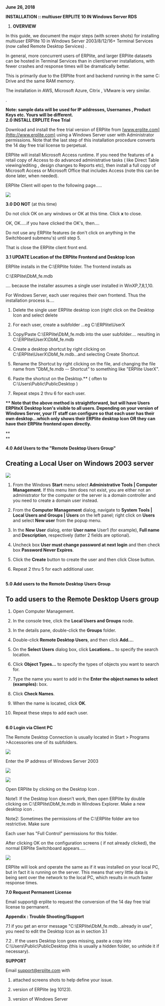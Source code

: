 **June 26, 2018**

**INSTALLATION :: multiuser ERPLITE 10 IN Windows Server RDS**

1.  **OVERVIEW**

In this guide, we document the major steps (with screen shots) for
installing multiuser ERPlite 10 in Windows Server 2003/8/12/16+ Terminal
Services (now called Remote Desktop Services) .

In general, more concurrent users of ERPlite, and larger ERPlite
datasets can be hosted in Terminal Services than in client/server
installations, with fewer crashes and response times will be
dramatically better.

This is primarily due to the ERPlite front and backend running in the
same C: Drive and the same RAM memory.

The installation in AWS, Microsoft Azure, Citrix , VMware is very
similar.

.

**Note: sample data will be used for IP addresses, Usernames , Product
Keys etc. Yours will be different.\
2.0 INSTALL ERPLITE Free Trial**

Download and install the free trial version of ERPlite from
[www.erplite.com](http://www.erplite.com) using a Windows Server user
with Administrator permissions. Note that the last step of this
installation procedure converts the 14 day free trial license to
perpetual.

ERPlite will install Microsoft Access runtime. If you need the features
of a retail copy of Access to do advanced administrative tasks ( like
Direct Table viewing/editing , design changes to Reports etc), then
install a full copy of Microsoft Access or Microsoft Office that
includes Access (note this can be done later, when needed).

ERPlite Client will open to the following page.....

![](media\image1.png)

**3.0 DO NOT** (at this time)

Do not click OK on any windows or OK at this time. Click **x** to close.

OK, OK.....if you have clicked the OK's, then....

Do not use any ERPlite features (ie don't click on anything in the
Switchboard submenu's) until step 5.

That is close the ERPlite client front end.

**3.1 UPDATE Location of the ERPlite Frontend and Desktop Icon**

ERPlite installs in the C:\\ERPlite folder. The frontend installs as

C:\\ERPlite\\DbM_fe.mdb

.... because the installer assumes a single user installed in
WinXP,7,8,1,10.

For Windows Server, each user requires their own frontend. Thus the
installation process is....

1.  Delete the single user ERPlite desktop icon (right click on the
    Desktop Icon and select delete

2.  For each user, create a subfolder ...eg C:\\ERPlite\\UserX

3.  Copy/Paste C:\\ERPlite\\DbM_fe.mdb into the user subfolder....
    resulting in C:\\ERPlite\\UserX\\DbM_fe.mdb

4.  Create a desktop shortcut by right clicking on
    C:\\ERPlite\\UserX\\DbM_fe.mdb...and selecting Create Shortcut.

5.  Rename the Shortcut by right clicking on the file, and changing the
    file name from "DbM_fe.mdb -- Shortcut" to something like "ERPlite
    UserX".

6.  Paste the shortcut on the Desktop.\*\* ( often to
    C:\\Users\\Public\\PublicDesktop )

7.  Repeat steps 2 thru 6 for each user.

**\*\* Note that the above method is straightforward, but will have
Users ERPliteX Desktop Icon's visible to all users. Depending on your
version of Windows Server, your IT staff can configure so that each user
has their own desktop...which only shows their ERPlite desktop Icon OR
they can have their ERPlite frontend open directly.**

**\
**

**4.0 Add Users to the "Remote Desktop Users Group"**

## Creating a Local User on Windows 2003 server

![](media\image2.png)

1.  From the Windows **Start** menu select **Administrative Tools \|
    Computer Management**. If this menu item does not exist, you are
    either not an administrator for the computer or the server is a
    domain controller and you need to create a domain user instead.

2.  From the **Computer Management** dialog, navigate to **System Tools
    \| Local Users and Groups \| Users** on the left panel; right click
    on **Users** and select **New user** from the popup menu.

3.  In the **New User** dialog, enter **User name** User1 (for example),
    **Full name** and **Description**, respectively (latter 2 fields are
    optional).

4.  Uncheck box **User must change password at next login** and then
    check box **Password Never Expires**.

5.  Click the **Create** button to create the user and then click Close
    button.

6.  Repeat 2 thru 5 for each additional user.

**\
5.0 Add users to the Remote Desktop Users Group**

## To add users to the Remote Desktop Users group

1.  Open Computer Management.

2.  In the console tree, click the **Local Users and Groups** node.

3.  In the details pane, double-click the **Groups** folder.

4.  Double-click **Remote Desktop Users**, and then click **Add\...**.

5.  On the **Select Users** dialog box, click **Locations\...** to
    specify the search location.

6.  Click **Object Types\...** to specify the types of objects you want
    to search for.

7.  Type the name you want to add in the **Enter the object names to
    select (examples):** box.

8.  Click **Check Names**.

9.  When the name is located, click **OK**.

10. Repeat these steps to add each user.

**\
6.0 Login via Client PC**

The Remote Desktop Connection is usually located in Start \> Programs
\>Accessories one of its subfolders.

![](media\image3.png)

Enter the IP address of Windows Server 2003

![](media\image4.png)

![](media\image5.png)

Open ERPlite by clicking on the Desktop Icon .

Note1: If the Desktop Icon doesn't work, then open ERPlite by double
clicking on C:\\ERPlite\\DbM_fe.mdb in Windows Explorer. Make a new
desktop icon .

Note2: Sometimes the permissions of the C:\\ERPlite folder are too
restrictive. Make sure

Each user has "Full Control" permissions for this folder.

After clicking OK on the configuration screens ( if not already
clicked), the normal ERPlite Switchboard appears.....

![](media\image6.png)

ERPlite will look and operate the same as if it was installed on your
local PC, but in fact it is running on the server. This means that very
little data is being sent over the network to the local PC, which
results in much faster response times.

**7.0 Request Permanent License**

Email support@ erplite to request the conversion of the 14 day free
trial license to permanent.

**Appendix : Trouble Shooting/Support**

7.1 if you get an error message "C:\\ERPlite\\DbM_fe.mdb...already in
use", you need to edit the Desktop Icon as in section 3.1

7.2 . If the users Desktop Icon goes missing, paste a copy into
C:\\Users\\Public\\PublicDesktop (this is usually a hidden folder, so
unhide it if necessary).

**SUPPORT**

Email <support@erplite.com> with

1.  attached screens shots to help define your issue.

2.  version of ERPlite (eg 10123).

3.  version of Windows Server
